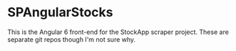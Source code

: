 # SPAngularStocks
This is the Angular 6 front-end for the StockApp scraper project. These are separate git repos though I'm not sure why.
